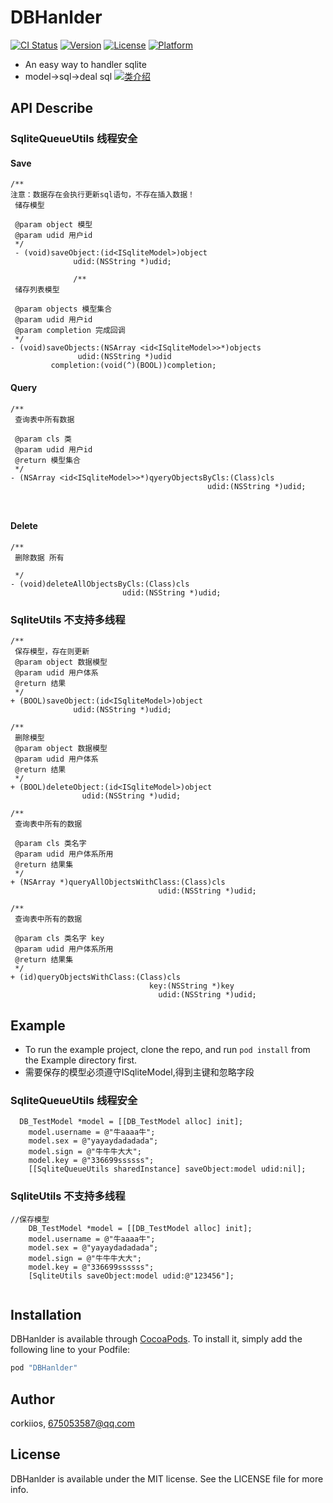 # DBHanlder

[![CI Status](http://img.shields.io/travis/corkiios/DBHanlder.svg?style=flat)](https://travis-ci.org/corkiios/DBHanlder)
[![Version](https://img.shields.io/cocoapods/v/DBHanlder.svg?style=flat)](http://cocoapods.org/pods/DBHanlder)
[![License](https://img.shields.io/cocoapods/l/DBHanlder.svg?style=flat)](http://cocoapods.org/pods/DBHanlder)
[![Platform](https://img.shields.io/cocoapods/p/DBHanlder.svg?style=flat)](http://cocoapods.org/pods/DBHanlder)
*	An easy way to handler sqlite
* model->sql->deal sql
[![类介绍](https://github.com/corkiios/DBHanlder/raw/master/DBHanlder/3B0CF6AD-D928-4D42-B18C-CBA9A4F2CED7.png)](http://cocoapods.org/pods/DBHanlder)



## API Describe

### SqliteQueueUtils 线程安全
#### Save 

```
/**
注意：数据存在会执行更新sql语句，不存在插入数据！
 储存模型 
 
 @param object 模型
 @param udid 用户id
 */
 - (void)saveObject:(id<ISqliteModel>)object
              udid:(NSString *)udid;
              
              /**
 储存列表模型
 
 @param objects 模型集合
 @param udid 用户id
 @param completion 完成回调
 */
- (void)saveObjects:(NSArray <id<ISqliteModel>>*)objects
               udid:(NSString *)udid
         completion:(void(^)(BOOL))completion;

```

#### Query



```
/**
 查询表中所有数据
 
 @param cls 类
 @param udid 用户id
 @return 模型集合
 */
- (NSArray <id<ISqliteModel>>*)qyeryObjectsByCls:(Class)cls
                                            udid:(NSString *)udid;



```
#### Delete

```
/**
 删除数据 所有
 
 */
- (void)deleteAllObjectsByCls:(Class)cls
                         udid:(NSString *)udid;
```



###  SqliteUtils 不支持多线程

```
/**
 保存模型，存在则更新
 @param object 数据模型
 @param udid 用户体系
 @return 结果
 */
+ (BOOL)saveObject:(id<ISqliteModel>)object
              udid:(NSString *)udid;

/**
 删除模型
 @param object 数据模型
 @param udid 用户体系
 @return 结果
 */
+ (BOOL)deleteObject:(id<ISqliteModel>)object
                udid:(NSString *)udid;

/**
 查询表中所有的数据

 @param cls 类名字
 @param udid 用户体系所用
 @return 结果集
 */
+ (NSArray *)queryAllObjectsWithClass:(Class)cls
                                 udid:(NSString *)udid;

/**
 查询表中所有的数据
 
 @param cls 类名字 key 
 @param udid 用户体系所用
 @return 结果集
 */
+ (id)queryObjectsWithClass:(Class)cls
                               key:(NSString *)key
                                 udid:(NSString *)udid;
```


## Example

* To run the example project, clone the repo, and run `pod install` from the Example directory first.
* 需要保存的模型必须遵守ISqliteModel,得到主键和忽略字段

### SqliteQueueUtils 线程安全


```
  DB_TestModel *model = [[DB_TestModel alloc] init];
    model.username = @"牛aaaa牛";
    model.sex = @"yayaydadadada";
    model.sign = @"牛牛牛大大";
    model.key = @"336699ssssss";
    [[SqliteQueueUtils sharedInstance] saveObject:model udid:nil];
```

###  SqliteUtils 不支持多线程


```
//保存模型
    DB_TestModel *model = [[DB_TestModel alloc] init];
    model.username = @"牛aaaa牛";
    model.sex = @"yayaydadadada";
    model.sign = @"牛牛牛大大";
    model.key = @"336699ssssss";
    [SqliteUtils saveObject:model udid:@"123456"];
    
```

## Installation

DBHanlder is available through [CocoaPods](http://cocoapods.org). To install
it, simply add the following line to your Podfile:

```ruby
pod "DBHanlder"
```

## Author

corkiios, 675053587@qq.com

## License

DBHanlder is available under the MIT license. See the LICENSE file for more info.



